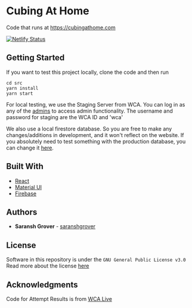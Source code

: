 # Cubing At Home

Code that runs at https://cubingathome.com

[![Netlify Status](https://api.netlify.com/api/v1/badges/a2c60302-aa00-46d4-bb75-d00974399e12/deploy-status)](https://app.netlify.com/sites/stupefied-golick-c358d7/deploys)

## Getting Started

If you want to test this project locally, clone the code and then run

```
cd src
yarn install
yarn start
```

For local testing, we use the Staging Server from WCA. You can log in as any of the [admins](https://github.com/saranshgrover/cubing-at-home/blob/master/src/logic/consts.js#L146) to access admin functionality. The username and password for staging are the WCA ID and 'wca'

We also use a local firestore database. So you are free to make any changes/additions in development, and it won't reflect on the website. If you absolutely need to test something with the production database, you can change it [here](https://github.com/saranshgrover/cubing-at-home/blob/master/src/utils/firebaseConfig.js).


## Built With

-   [React](https://www.reactjs.org)
-   [Material UI](https://www.material-ui.com)
-   [Firebase](https://firebase.google.com)

## Authors

-   **Saransh Grover** - [saranshgrover](https://saranshgrover.com)

## License

Software in this repository is under the `GNU General Public License v3.0` Read more about the license [here](https://github.com/saranshgrover/cubing-at-home/blob/master/LICENSE)

## Acknowledgments

Code for Attempt Results is from [WCA Live](https://github.com/thewca/wca-live)
